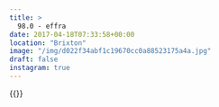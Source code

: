 ```yaml
---
title: >
  98.0 - effra
date: 2017-04-18T07:33:58+00:00
location: "Brixton"
image: "/img/d022f34abf1c19670cc0a88523175a4a.jpg"
draft: false
instagram: true
---
```


{{<photo src="/img/d022f34abf1c19670cc0a88523175a4a.jpg">}}
